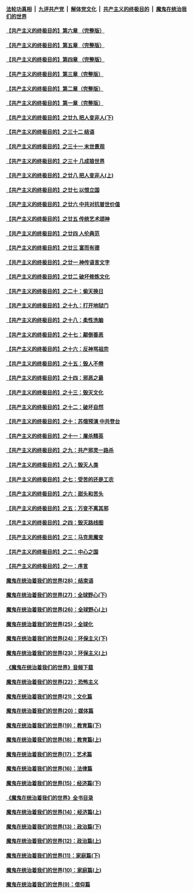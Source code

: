 ####  [法轮功真相](../../../../basic/blob/master/README.md?t=11161239) &nbsp;|&nbsp; [九评共产党](../../../../9ping.md/blob/master/README.md?t=11161239) &nbsp;|&nbsp; [解体党文化](../../../../jtdwh.md/blob/master/README.md?t=11161239)  &nbsp;|&nbsp; [共产主义的终极目的](../../../../gczydzjmd.md/blob/master/README.md?t=11161239) &nbsp;|&nbsp; [魔鬼在统治我们的世界](../../../../mgztzwmdsj.md/blob/master/README.md?t=11161239) 

#### [【共产主义的终极目的】第六章 （完整版）](../pages/nsc422/n11428913.md?t=11161239) 

#### [【共产主义的终极目的】第五章 （完整版）](../pages/nsc422/n11428912.md?t=11161239) 

#### [【共产主义的终极目的】第四章 （完整版）](../pages/nsc422/n11428907.md?t=11161239) 

#### [【共产主义的终极目的】第三章（完整版）](../pages/nsc422/n11428848.md?t=11161239) 

#### [【共产主义的终极目的】第二章（完整版）](../pages/nsc422/n11428831.md?t=11161239) 

#### [【共产主义的终极目的】第一章（完整版）](../pages/nsc422/n11417651.md?t=11161239) 

#### [【共产主义的终极目的】之廿九 把人变非人(下)](../pages/nsc422/n11344140.md?t=11161239) 

#### [【共产主义的终极目的】之三十二 结语](../pages/nsc422/n11360535.md?t=11161239) 

#### [【共产主义的终极目的】之三十一 末世景观](../pages/nsc422/n11351129.md?t=11161239) 

#### [【共产主义的终极目的】之三十 几成狼世界](../pages/nsc422/n11348280.md?t=11161239) 

#### [【共产主义的终极目的】之廿八 把人变非人(上)](../pages/nsc422/n11340492.md?t=11161239) 

#### [【共产主义的终极目的】之廿七 以恨立国](../pages/nsc422/n11336944.md?t=11161239) 

#### [【共产主义的终极目的】之廿六 中共对抗普世价值](../pages/nsc422/n11324785.md?t=11161239) 

#### [【共产主义的终极目的】之廿五 传统艺术颂神](../pages/nsc422/n11296396.md?t=11161239) 

#### [【共产主义的终极目的】之廿四 人伦典范](../pages/nsc422/n11296397.md?t=11161239) 

#### [【共产主义的终极目的】之廿三 富而有德](../pages/nsc422/n11283598.md?t=11161239) 

#### [【共产主义的终极目的】之廿一 神传语言文字](../pages/nsc422/n11263265.md?t=11161239) 

#### [【共产主义的终极目的】之廿二 破坏修炼文化](../pages/nsc422/n11245728.md?t=11161239) 

#### [【共产主义的终极目的】之二十：偷天换日](../pages/nsc422/n11238846.md?t=11161239) 

#### [【共产主义的终极目的】之十九：打开地狱门](../pages/nsc422/n11206376.md?t=11161239) 

#### [【共产主义的终极目的】之十八：柔性洗脑](../pages/nsc422/n11199994.md?t=11161239) 

#### [【共产主义的终极目的】之十七：颠倒善恶](../pages/nsc422/n11179782.md?t=11161239) 

#### [【共产主义的终极目的】之十六：反神骂祖宗](../pages/nsc422/n11166798.md?t=11161239) 

#### [【共产主义的终极目的】之十五：毁人不倦](../pages/nsc422/n11166792.md?t=11161239) 

#### [【共产主义的终极目的】之十四：邪恶之最](../pages/nsc422/n11150249.md?t=11161239) 

#### [【共产主义的终极目的】之十三：毁灭文化](../pages/nsc422/n11135227.md?t=11161239) 

#### [【共产主义的终极目的】之十二：破坏自然](../pages/nsc422/n11135214.md?t=11161239) 

#### [【共产主义的终极目的】之十：苏俄预演 中共登台](../pages/nsc422/n11118424.md?t=11161239) 

#### [【共产主义的终极目的】之十一：屠杀精英](../pages/nsc422/n11118442.md?t=11161239) 

#### [【共产主义的终极目的】之九：共产邪灵一路杀](../pages/nsc422/n11114139.md?t=11161239) 

#### [【共产主义的终极目的】之八：毁灭人类](../pages/nsc422/n11108503.md?t=11161239) 

#### [【共产主义的终极目的】之七：受苦的还是工农](../pages/nsc422/n11101809.md?t=11161239) 

#### [【共产主义的终极目的】之六：甜头和苦头](../pages/nsc422/n11096971.md?t=11161239) 

#### [【共产主义的终极目的】之五：万变不离其邪](../pages/nsc422/n11091285.md?t=11161239) 

#### [【共产主义的终极目的】之四：毁灭路线图](../pages/nsc422/n11086284.md?t=11161239) 

#### [【共产主义的终极目的】之三：马克思魔变](../pages/nsc422/n11061941.md?t=11161239) 

#### [【共产主义的终极目的】之二：中心之国](../pages/nsc422/n11047728.md?t=11161239) 

#### [【共产主义的终极目的】之一：序言](../pages/nsc422/n11086077.md?t=11161239) 

#### [魔鬼在统治着我们的世界(28)：结束语](../pages/nsc422/n10936246.md?t=11161239) 

#### [魔鬼在统治着我们的世界(27)：全球野心(下)](../pages/nsc422/n10928319.md?t=11161239) 

#### [魔鬼在统治着我们的世界(26)：全球野心(上)](../pages/nsc422/n10900318.md?t=11161239) 

#### [魔鬼在统治着我们的世界(25)：全球化](../pages/nsc422/n10788205.md?t=11161239) 

#### [魔鬼在统治着我们的世界(24)：环保主义(下)](../pages/nsc422/n10695307.md?t=11161239) 

#### [魔鬼在统治着我们的世界(23)：环保主义(上)](../pages/nsc422/n10688613.md?t=11161239) 

#### [《魔鬼在统治着我们的世界》音频下载](../pages/nsc422/n10635553.md?t=11161239) 

#### [魔鬼在统治着我们的世界(22)：恐怖主义](../pages/nsc422/n10614727.md?t=11161239) 

#### [魔鬼在统治着我们的世界(21)：文化篇](../pages/nsc422/n10597706.md?t=11161239) 

#### [魔鬼在统治着我们的世界(20)：媒体篇](../pages/nsc422/n10586579.md?t=11161239) 

#### [魔鬼在统治着我们的世界(19)：教育篇(下)](../pages/nsc422/n10564808.md?t=11161239) 

#### [魔鬼在统治着我们的世界(18)：教育篇(上)](../pages/nsc422/n10526970.md?t=11161239) 

#### [魔鬼在统治着我们的世界(17)：艺术篇](../pages/nsc422/n10499093.md?t=11161239) 

#### [魔鬼在统治着我们的世界(16)：法律篇](../pages/nsc422/n10485969.md?t=11161239) 

#### [魔鬼在统治着我们的世界(15)：经济篇(下)](../pages/nsc422/n10469975.md?t=11161239) 

#### [《魔鬼在统治着我们的世界》全书目录](../pages/nsc422/n10464261.md?t=11161239) 

#### [魔鬼在统治着我们的世界(14)：经济篇(上)](../pages/nsc422/n10457370.md?t=11161239) 

#### [魔鬼在统治着我们的世界(13)：政治篇(下)](../pages/nsc422/n10448270.md?t=11161239) 

#### [魔鬼在统治着我们的世界(12)：政治篇(上)](../pages/nsc422/n10444576.md?t=11161239) 

#### [魔鬼在统治着我们的世界(11)：家庭篇(下)](../pages/nsc422/n10440961.md?t=11161239) 

#### [魔鬼在统治着我们的世界(10)：家庭篇(上)](../pages/nsc422/n10435448.md?t=11161239) 

#### [魔鬼在统治着我们的世界(9)：信仰篇](../pages/nsc422/n10432159.md?t=11161239) 

